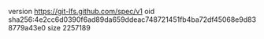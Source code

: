 version https://git-lfs.github.com/spec/v1
oid sha256:4e2cc6d0390f6ad89da659ddeac748721451fb4ba72df45068e9d838779a43e0
size 2257189
